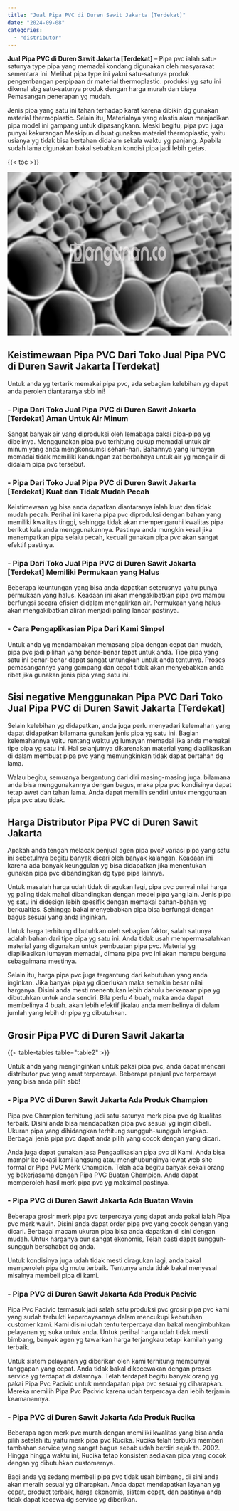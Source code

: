 ```yaml
---
title: "Jual Pipa PVC di Duren Sawit Jakarta [Terdekat]"
date: "2024-09-08"
categories: 
  - "distributor"
---
```


**Jual Pipa PVC di Duren Sawit Jakarta \[Terdekat\]** – Pipa pvc ialah satu-satunya type pipa yang memadai kondang digunakan oleh masyarakat sementara ini. Melihat pipa type ini yakni satu-satunya produk pengembangan perpipaan dr material thermoplastic. produksi yg satu ini dikenal sbg satu-satunya produk dengan harga murah dan biaya Pemasangan penerapan yg mudah.

Jenis pipa yang satu ini tahan terhadap karat karena dibikin dg gunakan material thermoplastic. Selain itu, Materialnya yang elastis akan menjadikan pipa model ini gampang untuk dipasangkann. Meski begitu, pipa pvc juga punyai kekurangan Meskipun dibuat gunakan material thermoplastic, yaitu usianya yg tidak bisa bertahan didalam sekala waktu yg panjang. Apabila sudah lama digunakan bakal sebabkan kondisi pipa jadi lebih getas.

{{< toc >}}

![Jual Pipa PVC di Duren Sawit Jakarta [Terdekat]](/images/jaul-pipa-pvc-58.png)

## Keistimewaan Pipa PVC Dari Toko Jual Pipa PVC di Duren Sawit Jakarta \[Terdekat\]

Untuk anda yg tertarik memakai pipa pvc, ada sebagian kelebihan yg dapat anda peroleh diantaranya sbb ini!

### \- Pipa Dari Toko Jual Pipa PVC di Duren Sawit Jakarta \[Terdekat\] Aman Untuk Air Minum

Sangat banyak air yang diproduksi oleh lemabaga pakai pipa-pipa yg dibelinya. Menggunakan pipa pvc terhitung cukup memadai untuk air minum yang anda mengkonsumsi sehari-hari. Bahannya yang lumayan memadai tidak memiliki kandungan zat berbahaya untuk air yg mengalir di didalam pipa pvc tersebut.

### \- Pipa Dari Toko Jual Pipa PVC di Duren Sawit Jakarta \[Terdekat\] Kuat dan Tidak Mudah Pecah

Keistimewaan yg bisa anda dapatkan diantaranya ialah kuat dan tidak mudah pecah. Perihal ini karena pipa pvc diproduksi dengan bahan yang memiliki kwalitas tinggi, sehingga tidak akan mempengaruhi kwalitas pipa berikut kala anda menggunakannya. Pastinya anda mungkin kesal jika menempatkan pipa selalu pecah, kecuali gunakan pipa pvc akan sangat efektif pastinya.

### \- Pipa Dari Toko Jual Pipa PVC di Duren Sawit Jakarta \[Terdekat\] Memiliki Permukaan yang Halus

Beberapa keuntungan yang bisa anda dapatkan seterusnya yaitu punya permukaan yang halus. Keadaan ini akan mengakibatkan pipa pvc mampu berfungsi secara efisien didalam mengalirkan air. Permukaan yang halus akan mengakibatkan aliran menjadi paling lancar pastinya.

### \- Cara Pengaplikasian Pipa Dari Kami Simpel

Untuk anda yg mendambakan memasang pipa dengan cepat dan mudah, pipa pvc jadi pilihan yang benar-benar tepat untuk anda. Tipe pipa yang satu ini benar-benar dapat sangat untungkan untuk anda tentunya. Proses pemasangannya yang gampang dan cepat tidak akan menyebabkan anda ribet jika gunakan jenis pipa yang satu ini.

## Sisi negative Menggunakan Pipa PVC Dari Toko Jual Pipa PVC di Duren Sawit Jakarta \[Terdekat\]

Selain kelebihan yg didapatkan, anda juga perlu menyadari kelemahan yang dapat didapatkan bilamana gunakan jenis pipa yg satu ini. Bagian kelemahannya yaitu rentang waktu yg lumayan memadai jika anda memakai tipe pipa yg satu ini. Hal selanjutnya dikarenakan material yang diaplikasikan di dalam membuat pipa pvc yang memungkinkan tidak dapat bertahan dg lama.

Walau begitu, semuanya bergantung dari diri masing-masing juga. bilamana anda bisa menggunakannya dengan bagus, maka pipa pvc kondisinya dapat tetap awet dan tahan lama. Anda dapat memilih sendiri untuk menggunaan pipa pvc atau tidak.

## Harga Distributor Pipa PVC di Duren Sawit Jakarta

Apakah anda tengah melacak penjual agen pipa pvc? variasi pipa yang satu ini sebetulnya begitu banyak dicari oleh banyak kalangan. Keadaan ini karena ada banyak keunggulan yg bisa didapatkan jika menentukan gunakan pipa pvc dibandingkan dg type pipa lainnya.

Untuk masalah harga udah tidak diragukan lagi, pipa pvc punyai nilai harga yg paling tidak mahal dibandingkan dengan model pipa yang lain. Jenis pipa yg satu ini didesign lebih spesifik dengan memakai bahan-bahan yg berkualtias. Sehingga bakal menyebabkan pipa bisa berfungsi dengan bagus sesuai yang anda inginkan.

Untuk harga terhitung dibutuhkan oleh sebagian faktor, salah satunya adalah bahan dari tipe pipa yg satu ini. Anda tidak usah mempermasalahkan material yang digunakan untuk pembuatan pipa pvc. Material yg diaplikasikan lumayan memadai, dimana pipa pvc ini akan mampu berguna sebagaimana mestinya.

Selain itu, harga pipa pvc juga tergantung dari kebutuhan yang anda inginkan. Jika banyak pipa yg diperlukan maka semakin besar nilai harganya. Disini anda mesti menentukan lebih dahulu berkenaan pipa yg dibutuhkan untuk anda sendiri. Bila perlu 4 buah, maka anda dapat membelinya 4 buah. akan lebih efektif jikalau anda membelinya di dalam jumlah yang lebih dr pipa yg dibutuhkan.

## Grosir Pipa PVC di Duren Sawit Jakarta

{{< table-tables table="table2" >}}

Untuk anda yang menginginkan untuk pakai pipa pvc, anda dapat mencari distributor pvc yang amat terpercaya. Beberapa penjual pvc terpercaya yang bisa anda pilih sbb!

### \- Pipa PVC di Duren Sawit Jakarta Ada Produk Champion

Pipa pvc Champion terhitung jadi satu-satunya merk pipa pvc dg kualitas terbaik. Disini anda bisa mendapatkan pipa pvc sesuai yg ingin dibeli. Ukuran pipa yang dihidangkan terhitung sungguh-sungguh lengkap. Berbagai jenis pipa pvc dapat anda pilih yang cocok dengan yang dicari.

Anda juga dapat gunakan jasa Pengaplikasian pipa pvc di Kami. Anda bisa mampir ke lokasi kami langsung atau menghubunginya lewat web site formal dr Pipa PVC Merk Champion. Telah ada begitu banyak sekali orang yg bekerjasama dengan Pipa PVC Buatan Champion. Anda dapat memperoleh hasil merk pipa pvc yg maksimal pastinya.

### \- Pipa PVC di Duren Sawit Jakarta Ada Buatan Wavin

Beberapa grosir merk pipa pvc terpercaya yang dapat anda pakai ialah Pipa pvc merk wavin. Disini anda dapat order pipa pvc yang cocok dengan yang dicari. Berbagai macam ukuran pipa bisa anda dapatkan di sini dengan mudah. Untuk harganya pun sangat ekonomis, Telah pasti dapat sungguh-sungguh bersahabat dg anda.

Untuk kondisinya juga udah tidak mesti diragukan lagi, anda bakal memperoleh pipa dg mutu terbaik. Tentunya anda tidak bakal menyesal misalnya membeli pipa di kami.

### \- Pipa PVC di Duren Sawit Jakarta Ada Produk Pacivic

Pipa Pvc Pacivic termasuk jadi salah satu produksi pvc grosir pipa pvc kami yang sudah terbukti kepercayaannya dalam mencukupi kebutuhan customer kami. Kami disini udah tentu terpercaya dan bakal mengimbuhkan pelayanan yg suka untuk anda. Untuk perihal harga udah tidak mesti bimbang, banyak agen yg tawarkan harga terjangkau tetapi kamilah yang terbaik.

Untuk sistem pelayanan yg diberikan oleh kami terhitung mempunyai tanggapan yang cepat. Anda tidak bakal dikecewakan dengan proses service yg terdapat di dalamnya. Telah terdapat begitu banyak orang yg pakai Pipa Pvc Pacivic untuk mendapatan pipa pvc sesuai yg diharapkan. Mereka memilih Pipa Pvc Pacivic karena udah terpercaya dan lebih terjamin keamanannya.

### \- Pipa PVC di Duren Sawit Jakarta Ada Produk Rucika

Beberapa agen merk pvc murah dengan memiliki kwalitas yang bisa anda pilih setelah itu yaitu merk pipa pvc Rucika. Rucika telah terbukti memberi tambahan service yang sangat bagus sebab udah berdiri sejak th. 2002. Hingga hingga waktu ini, Rucika tetap konsisten sediakan pipa yang cocok dengan yg dibutuhkan customernya.

Bagi anda yg sedang membeli pipa pvc tidak usah bimbang, di sini anda akan meraih sesuai yg diharapkan. Anda dapat mendapatkan layanan yg cepat, product terbaik, harga ekonomis, sistem cepat, dan pastinya anda tidak dapat kecewa dg service yg diberikan.
